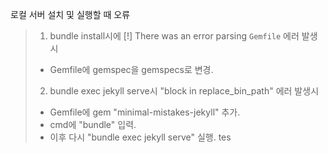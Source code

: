 로컬 서버 설치 및 실행할 때 오류
>1) bundle install시에 [!] There was an error parsing `Gemfile` 에러 발생시 
>   - Gemfile에 gemspec을 gemspecs로 변경.
>2) bundle exec jekyll serve시 "block in replace_bin_path" 에러 발생시
>   - Gemfile에 gem "minimal-mistakes-jekyll" 추가.
>   - cmd에 "bundle" 입력.
>   - 이후 다시 "bundle exec jekyll serve" 실행.
tes
